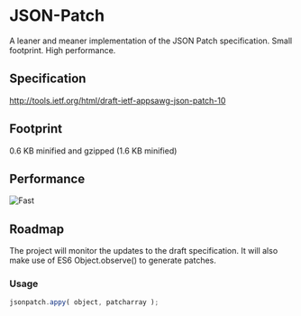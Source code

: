 JSON-Patch
==========

A leaner and meaner implementation of the JSON Patch specification. Small footprint. High performance.

## Specification
http://tools.ietf.org/html/draft-ietf-appsawg-json-patch-10

## Footprint
0.6 KB minified and gzipped (1.6 KB minified)

## Performance
![Fast](http://www.rebelslounge.com/res/jsonpatch/chart.png)

## Roadmap

The project will monitor the updates to the draft specification. It will also make use of ES6 Object.observe() to generate
patches.

### Usage

```js
jsonpatch.appy( object, patcharray );
```

